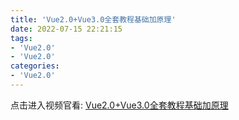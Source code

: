 ```yaml
---
title: 'Vue2.0+Vue3.0全套教程基础加原理'
date: 2022-07-15 22:21:15
tags:
- 'Vue2.0'
- 'Vue2.0'
categories:
- 'Vue2.0'
---
```


点击进入视频官看:  [Vue2.0+Vue3.0全套教程基础加原理](https://www.bilibili.com/video/BV1Zy4y1K7SH?vd_source=e598a8a77d7df8e2041a6c381dec06d1)

